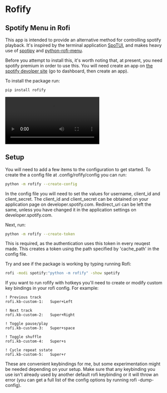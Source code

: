# Rofify
## Spotify Menu in Rofi
This app is intended to provide an alternative method for controlling spotify playback. 
It's inspired by the terminal application [SpoTUI](https://github.com/ceuk/SpoTUI), and makes heavy use of 
[spotipy](https://github.com/plamere/spotipy) and [python-rofi-menu](https://github.com/miphreal/python-rofi-menu).

Before you attempt to install this, it's worth noting that, at present, you need spotify premium in order to use this. You will need create an app on [the spotify devolper site](https://developer.spotify.com) (go to dashboard, then create an app).

To install the package run: 
``` sh
pip install rofify
```

![selecting from a playlist in rofify](previews/playlists.webm)

## Setup
You will need to add a few items to the configuration to get started.
To create the a config file at .config/rofify/config you can run:
``` sh
python -m rofify --create-config
```

In the config file you will need to set the values for username, client_id and client_secret.
The client_id and client_secret can be obtained on your application page on developer.spotify.com.
Redirect_uri can be left the same, unless you have changed it in the application settings on 
developer.spotify.com.

Next, run:
``` sh
python -m rofify --create-token
```
This is required, as the authentication uses this token in every reuqest made.
This creates a token using the path specified by 'cache_path' in the config file. 

Try and see if the package is working by typing running Rofi:
``` sh
rofi -modi spotify:"python -m rofify" -show spotify
```

If you want to run rofify with hotkeys you'll need to create or modify custom key bindings in your rofi config. For example:

```
! Previous track
rofi.kb-custom-1:   Super+Left

! Next track
rofi.kb-custom-2:   Super+Right

! Toggle pause/play
rofi.kb-custom-3:   Super+space

! Toggle shuffle
rofi.kb-custom-4:   Super+s

! Cycle repeat sstate
rofi.kb-custom-5:   Super+r
```

These are convenient keybindings for me, but some experimentation might be needed depending on your setup. Make sure that any keybinding you use isn't already used by another default rofi keybinding or it will throw an error (you can get a full list of the config options by running rofi -dump-config).
